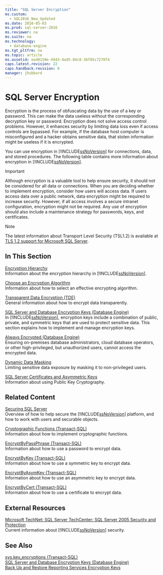 ```yaml
---
title: "SQL Server Encryption"
ms.custom: 
  - SQL2016_New_Updated
ms.date: 2016-05-03
ms.prod: sql-server-2016
ms.reviewer: na
ms.suite: na
ms.technology: 
  - database-engine
ms.tgt_pltfrm: na
ms.topic: article
ms.assetid: ead0150e-4943-4ad5-84c8-36f85c7278f4
caps.latest.revision: 22
caps.handback.revision: 0
manager: jhubbard
---
```

# SQL Server Encryption
Encryption is the process of obfuscating data by the use of a key or password. This can make the data useless without the corresponding decryption key or password. Encryption does not solve access control problems. However, it enhances security by limiting data loss even if access controls are bypassed. For example, if the database host computer is misconfigured and a hacker obtains sensitive data, that stolen information might be useless if it is encrypted.  
  
 You can use encryption in [!INCLUDE[ssNoVersion](../../Topics/TopicNameContainA/tokens/ssNoVersion_md.md)] for connections, data, and stored procedures. The following table contains more information about encryption in [!INCLUDE[ssNoVersion](../../Topics/TopicNameContainA/tokens/ssNoVersion_md.md)].  
  
> [!IMPORTANT]  
>  Although encryption is a valuable tool to help ensure security, it should not be considered for all data or connections. When you are deciding whether to implement encryption, consider how users will access data. If users access data over a public network, data encryption might be required to increase security. However, if all access involves a secure intranet configuration, encryption might not be required. Any use of encryption should also include a maintenance strategy for passwords, keys, and certificates.  
  
> [!NOTE]  
>  The latest information about Transport Level Security (TSL1.2) is available at [TLS 1.2 support for Microsoft SQL Server](https://support.microsoft.com/kb/3135244).  
  
## In This Section  
 [Encryption Hierarchy](../../Topics/TopicNameNotContainA/Encryption-Hierarchy.md)  
 Information about the encryption hierarchy in [!INCLUDE[ssNoVersion](../../Topics/TopicNameContainA/tokens/ssNoVersion_md.md)].  
  
 [Choose an Encryption Algorithm](../../Topics/TopicNameNotContainA/Choose-an-Encryption-Algorithm.md)  
 Information about how to select an effective encrypting algorithm.  
  
 [Transparent Data Encryption (TDE)](../../Topics/TopicNameNotContainA/Transparent-Data-Encryption--TDE-.md)  
 General information about how to encrypt data transparently.  
  
 [SQL Server and Database Encryption Keys (Database Engine)](../../Topics/TopicNameNotContainA/SQL-Server-and-Database-Encryption-Keys--Database-Engine-.md)  
 In [!INCLUDE[ssNoVersion](../../Topics/TopicNameContainA/tokens/ssNoVersion_md.md)], encryption keys include a combination of public, private, and symmetric keys that are used to protect sensitive data. This section explains how to implement and manage encryption keys.  
  
 [Always Encrypted (Database Engine)](../../Topics/TopicNameNotContainA/Always-Encrypted--Database-Engine-.md)  
 Ensuring on-premises database administrators, cloud database operators, or other high-privileged, but unauthorized users, cannot access the encrypted data.  
  
 [Dynamic Data Masking](../../Topics/TopicNameNotContainA/Dynamic-Data-Masking.md)  
 Limiting sensitive data exposure by masking it to non-privileged users.  
  
 [SQL Server Certificates and Asymmetric Keys](../../Topics/TopicNameNotContainA/SQL-Server-Certificates-and-Asymmetric-Keys.md)  
 Information about using Public Key Cryptography.  
  
## Related Content  
 [Securing SQL Server](../../Topics/TopicNameNotContainA/Securing-SQL-Server.md)  
 Overview of how to help secure the [!INCLUDE[ssNoVersion](../../Topics/TopicNameContainA/tokens/ssNoVersion_md.md)] platform, and how to work with users and securable objects.  
  
 [Cryptographic Functions (Transact-SQL)](assetId:///0be5626b-5a25-4d8c-9f44-7abbfccf816c)  
 Information about how to implement cryptographic functions.  
  
 [EncryptByPassPhrase (Transact-SQL)](assetId:///f8dbb9e6-94d6-40d7-8b38-6833a409d597)  
 Information about how to use a password to encrypt data.  
  
 [EncryptByKey (Transact-SQL)](assetId:///0e11f8c5-f79d-46c1-ab11-b68ef05d6787)  
 Information about how to use a symmetric key to encrypt data.  
  
 [EncryptByAsymKey (Transact-SQL)](assetId:///86bb2588-ab13-4db2-8f3c-42c9f572a67b)  
 Information about how to use an asymmetric key to encrypt data.  
  
 [EncryptByCert (Transact-SQL)](assetId:///ab66441f-e2d2-4e3a-bcae-bcc09e12f3c1)  
 Information about how to use a certificate to encrypt data.  
  
## External Resources  
 [Microsoft TechNet: SQL Server TechCenter: SQL Server 2005 Security and Protection](https://msdn.microsoft.com/sqlserver/bb895847.aspx)  
 Current information about [!INCLUDE[ssNoVersion](../../Topics/TopicNameContainA/tokens/ssNoVersion_md.md)] security.  
  
## See Also  
 [sys.key_encryptions (Transact-SQL)](assetId:///c39cecf8-af63-40b9-98e5-f84a5bf3ae54)   
 [SQL Server and Database Encryption Keys (Database Engine)](../../Topics/TopicNameNotContainA/SQL-Server-and-Database-Encryption-Keys--Database-Engine-.md)   
 [Back Up and Restore Reporting Services Encryption Keys](../../Topics/TopicNameNotContainA/Back-Up-and-Restore-Reporting-Services-Encryption-Keys.md)